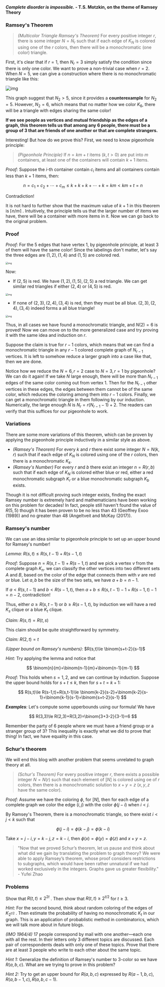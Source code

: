 ***Complete disorder is impossible.* - T.S. Motzkin, on the theme of Ramsey Theory**

### Ramsey's Theorem

> *(Multicolor Triangle Ramsey's Theorem)* For every positive integer $r$, there is some integer $N=N_r$ such that if each edge of $K_N$ is colored using one of the $r$ colors, then there will be a monochromatic (one color) triangle.

First, it's clear that if $r=1$, then $N_r=3$ simply satisfy the condition since there is only one color. We want to prove a non-trivial case when $r=2$. When $N=5$, we can give a construction where there is no monochromatic triangle like this:

![img](https://upload.wikimedia.org/wikipedia/commons/thumb/9/98/RamseyTheory_K5_no_mono_K3.svg/210px-RamseyTheory_K5_no_mono_K3.svg.png)

This graph suggest that $N_2 > 5$, since it provides a **counterexample** for $N_2 = 5$. However, $N_2=6$, which means that no matter how we color $K_6$, there will be a triangle with edges sharing the same color! 

**If we see people as vertices and mutual friendship as the edges of a graph, this theorem tells us that among any $6$ people, there must be a group of $3$ that are friends of one another or that are complete strangers.**

Interesting! But how do we prove this? First, we need to know pigeonhole principle:

> *(Pigeonhole Principle)* If $n=km+t$ items $(k,t>0)$ are put into $m$ containers, at least one of the containers will contain $k+1$ items.

*Proof:* Suppose the $i$-th container contain $c_i$ items and all containers contain less than $k+1$ items, then:


$$
n=c_1+c_2+\cdots+c_m\le k+k+k+\cdots+k=km<km+t=n
$$


Contradiction!

It is not hard to further show that the maximum value of $k+1$ in this theorem is $\lceil n/m\rceil$ . Intuitively, the principle tells us that the larger number of items we have, there will be a container with more items in it. Now we can go back to the original problem.

### Proof

*Proof:* For the $5$ edges that have vertex $1$, by pigeonhole principle, at least $3$ of them will have the same color! Since the labelings don't matter, let's say the three edges are $(1,2),(1,4)$ and $(1,5)$ are colored red.

<img src="https://lh4.googleusercontent.com/wCnSd39I_a-O-Kij94UYWUNZ8ZwBNiKv38BHBVaES8Jy94vvk3oZ7rp_grU5hn-See3pitbOMBScDPclDAlxdrg5mtthQjaG4i1Zk17-txJNLwfO6ZcMFUYfNroIn3WrP5Nj3vuRseud5rBG8QHyXsTG3g=s2048" alt="img" style="zoom:50%;" />

Now:

- If $(2,5)$ is red. We have $(1,2),(1,5),(2,5)$ a red triangle. We can get similar red triangles if either $(2,4)$ or $(4,5)$ is red.

<img src="https://lh6.googleusercontent.com/g19ULKNTQKQjppDsntuDDZB5_A_uwDuUqqZeaODFfZokVgoRGhRXK0RRrf91JaZEK8dtI8wFjERsy-eR-Cz9SF_ki6el0S1NLNOn7Ktrod68T-6BjfM4iUEVbxCrmQ6nLfIrBdEJiAzcXlKxyNy7HR0wmQ=s2048" alt="img" style="zoom:50%;" />

- If none of $(2,3),(2,4),(3,4)$ is red, then they must be all blue. $(2,3),(2,4),(3,4)$ indeed forms a all blue triangle!

<img src="https://lh6.googleusercontent.com/47anMEPHiO_iugLgcsrG_C9Nb6LiXCS7yQh7goadru76Hdrrw6bcE39CifcoMv73mvGZuXtybKhpWypyR4GhvAsnbHOlLZ6MquHENKFuXFYbKOH274U_3a3eeePgcHcyKjFJ9k9SoQQWh0wyh9K1ULtrbA=s2048" alt="img" style="zoom:50%;" />

Thus, in all cases we have found a monochromatic triangle, and $N(2)=6$ is proved! Now we can move on to the more generalized case and try proving it with the same idea and induction on $r$. 

Suppose the claim is true for $r-1$ colors, which means that we can find a monochromatic triangle in any $r-1$ colored complete graph of $N_{r-1}$ vertices. It is left to somehow reduce a larger graph into a case like that, then we are done.

Notice how we reduce the $N=6,r=2$ case to $N=3,r=1$ by pigeonhole? We can do it again! If we take $N$ large enough, there will be more than $N_{r-1}$ edges of the same color coming out from vertex $1$. Then for the $N_{r-1}$ other vertices in these edges, the edges between them cannot be of the same color, which reduces the coloring among them into $r-1$ colors. Finally, we can get a monochromatic triangle in them following by our induction. Numerically, the large enough $N$ is $N_r=r(N_{r-1}-1)+2$. The readers can verify that this suffices for our pigeonhole to work.

### Variations

There are some more variations of this theorem, which can be proven by applying the pigeonhole principle inductively in a similar style as above.

- *(Ramsey's Theorem)* For every $k$ and $r$ there exist some integer $N=N(k,r)$ such that if each edge of $K_N$ is colored using one of the $r$ colors, then there is a monochromatic $K_k$.
- *(Ramsey's Number)* For every $r$ and $b$ there exist an integer $n=R(r,b)$ such that if each edge of $K_N$ is colored either blue or red, either a red monochromatic subgraph $K_r$ or a blue monochromatic subgraph $K_b$ exists.

Though it is not difficult proving such integer exists, finding the exact Ramsey number is extremely hard and mathematicians have been working on this problem for decades! In fact, people still haven't found the value of $R(5,5)$ though it has been proven to be no less than 43 (Geoffrey Exoo (1989)) and no greater than 48 (Angeltveit and McKay (2017)).

### Ramsey's number

We can use an idea similar to pigeonhole principle to set up an upper bound for Ramsey's number!

*Lemma:* $R(s,t)\le R(s,t-1)+R(s-1,t)$

*Proof:* Suppose $n=R(s,t-1)+R(s-1,t)$ and we pick a vertex $v$ from the complete graph $K_n$. we can classify the other vertices into two different sets $A$ and $B$, based on the color of the edge that connects them with $v$ are red or blue. Let $a,b$ be the size of the two sets, we have $a+b=n-1$.

If $a< R(s,t-1)$ and $b<R(s-1,t)$, then $a+b\le R(s,t-1)-1+R(s-1,t)-1=n-2$, contradiction!

Thus, either $a\ge R(s,t-1)$ or $b\ge R(s-1,t)$, by induction we will have a red $K_s$ clique or a blue $K_t$ clique.

*Claim:* $R(s,t)=R(t,s)$

This claim should be quite straightforward by symmetry.

*Claim:* $R(2,t)=t$

*(Upper bound on Ramsey's numbers):* $R(s,t)\le \binom{s+t-2}{s-1}$

*Hint:* Try applying the lemma and notice that


$$
\binom{n}{m}=\binom{n-1}{m}+\binom{n-1}{m-1}
$$


*Proof:* This holds when $s=1,2$, and we can continue by induction. Suppose the upper bound holds for $s+t\le k$, then for $s+t=k+1$:


$$
R(s,t)\le R(s-1,t)+R(s,t-1)\le \binom{k-2}{s-2}+\binom{k-2}{s-1}=\binom{k-1}{s-1}=\binom{s+t-2}{s-1}
$$

***Examples**:* Let's compute some upperbounds using our formula! We have 


$$
R(3,3)\le R(2,3)+R(3,2)=\binom{3+3-2}{3-1}=6
$$

Remember the party of 6 people where we must have a friend group or a stranger group of 3? This inequality is exactly what we did to prove that thing! In fact, we have equality in this case.

### Schur's theorem

We will end this blog with another problem that seems unrelated to graph theory at all.


> *(Schur's Theorem)* For every positive integer $r$, there exists a possible integer $N=N(r)$ such that each element of $[N]$ is colored using oe of $r$ colors, then there is a monochromatic solution to $x+y=z$ ($x,y,z$ have the same color).

*Proof:* Assume we have the coloring $\phi$, for $[N]$, then for each edge of a complete graph we color the edge $(i,j)$ with the color $\phi(j-i)$ when $i<j$.

By Ramsey's Theorem, there is a monochromatic triangle, so there exist $i<j<k$ such that



$$
\phi(j-i)=\phi(k-j)=\phi(k-i)
$$



Take $x = j-i,y=k-j,z=k-i$, then $\phi(x)=\phi(y)=\phi(z)$ and $x+y=z$. 

> "Now that we proved Schur’s theorem, let us pause and think about what did we gain by translating the problem to graph theory? We were able to apply Ramsey’s theorem, whose proof considers restrictions to subgraphs, which would have been rather unnatural if we had worked exclusively in the integers. Graphs gave us greater flexibility." - Yufei Zhao

### Problems

Show that $R(t,t) \le 2^{2t}$ . Then show that $R(t,t)\ge 2^{t/2}$ for $t\ge 3$.

*Hint:* For the second bound, think about random coloring of the edges of $K_{2^{t/2}}$ . Then estimate the probability of having no monochromatic $K_t$ in our graph. This is an application of probablistic method in combinatorics, which we will talk more about in future blogs.

*(IMO 1964/4)* $17$ people correspond by mail with one another—each one with all the rest. In their letters only $3$ different topics are discussed. Each pair of correspondents deals with only one of these topics. Prove that there are at least $3$ people who write to each other about the same topic.

*Hint 1:* Generalize the definition of Ramsey's number to 3-color so we have $R(a,b,c)$. What are we trying to prove in this problem?

*Hint 2:* Try to get an upper bound for $R(a,b,c)$ expressed by $R(a-1,b,c),R(a,b-1,c),R(a,b,c-1)$.









